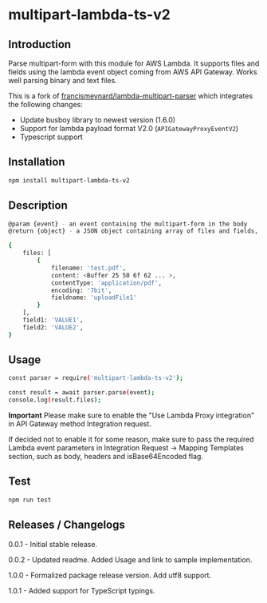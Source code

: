 # multipart-lambda-ts-v2

## Introduction

Parse multipart-form with this module for AWS Lambda. It supports files and fields using the lambda event object coming from AWS API Gateway. Works well parsing binary and text files.

This is a fork of [francismeynard/lambda-multipart-parser](https://github.com/francismeynard/lambda-multipart-parser) which integrates the following changes:

- Update busboy library to newest version (1.6.0)
- Support for lambda payload format V2.0 (`APIGatewayProxyEventV2`)
- Typescript support

## Installation

```bash
npm install multipart-lambda-ts-v2
```

## Description

```bash
@param {event} - an event containing the multipart-form in the body
@return {object} - a JSON object containing array of files and fields, sample below.

{
    files: [
        {
            filename: 'test.pdf',
            content: <Buffer 25 50 6f 62 ... >,
            contentType: 'application/pdf',
            encoding: '7bit',
            fieldname: 'uploadFile1'
        }
    ],
    field1: 'VALUE1',
    field2: 'VALUE2',
}
```

## Usage

```bash
const parser = require('multipart-lambda-ts-v2');

const result = await parser.parse(event);
console.log(result.files);
```

**Important**
Please make sure to enable the "Use Lambda Proxy integration" in API Gateway method Integration request.

If decided not to enable it for some reason, make sure to pass the required Lambda event parameters in Integration Request -> Mapping Templates section, such as body, headers and isBase64Encoded flag.

## Test

```bash
npm run test
```

## Releases / Changelogs

0.0.1 - Initial stable release.

0.0.2 - Updated readme. Added Usage and link to sample implementation.

1.0.0 - Formalized package release version. Add utf8 support.

1.0.1 - Added support for TypeScript typings.

